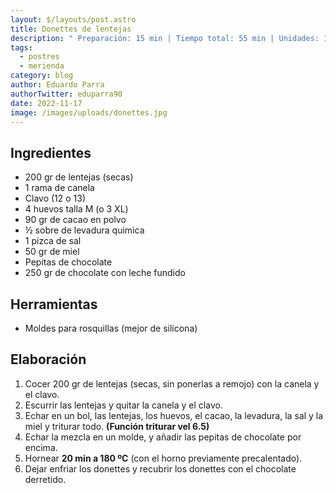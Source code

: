 ```yaml
---
layout: $/layouts/post.astro
title: Donettes de lentejas
description: " Preparación: 15 min | Tiempo total: 55 min | Unidades: 12"
tags:
  - postres
  - merienda
category: blog
author: Eduardo Parra
authorTwitter: eduparra90
date: 2022-11-17
image: /images/uploads/donettes.jpg
---
```

## Ingredientes

* 200 gr de lentejas (secas)
* 1 rama de canela
* Clavo (12 o 13)
* 4 huevos talla M (o 3 XL)
* 90 gr de cacao en polvo
* ½ sobre de levadura quimica
* 1 pizca de sal
* 50 gr de miel
* Pepitas de chocolate
* 250 gr de chocolate con leche fundido

## Herramientas

* Moldes para rosquillas (mejor de silicona)

## Elaboración

1. Cocer 200 gr de lentejas (secas, sin ponerlas a remojo) con la canela y el clavo.
2. Escurrir las lentejas y quitar la canela y el clavo.
3. Echar en un bol, las lentejas, los huevos, el cacao, la levadura, la sal y la miel y triturar todo. **(Función triturar vel 6.5)**
4. Echar la mezcla en un molde, y añadir las pepitas de chocolate por encima.
5. Hornear **20 min a 180 ºC** (con el horno previamente precalentado).
6. Dejar enfriar los donettes y recubrir los donettes con el chocolate derretido.
